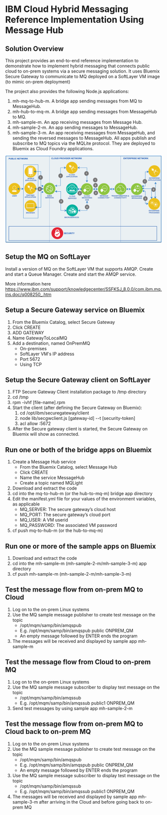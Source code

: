 # IBM Cloud Hybrid Messaging Reference Implementation Using Message Hub

## Solution Overview

This project provides an end-to-end reference implementation to demonstrate how to implement hybrid messaging that connects public cloud to on-prem systems via a secure messaging solution. It uses Bluemix Secure Gateway to communicate to MQ deployed on a SoftLayer VM image (to mimic on-prem deployment)

The project also provides the following Node.js applications:
1. mh-mq-to-hub-m. A bridge app sending messages from MQ to MessageHub.
2. mh-hub-to-mq-m. A bridge app sending messages from MessageHub to MQ.
3. mh-sample-m. An app receiving messages from Message Hub.
4. mh-sample-2-m. An app sending messages to MessageHub.
5. mh-sample-3-m. An app receiving messages from MessageHub, and sending the reversed messages to MessageHub.
All apps publish and subscribe to MQ topics via the MQLite protocol. They are deployed to Bluemix as Cloud Foundry applications.
 
![Hybrid Messaging Architecture Overview](static/imgs/hybrid_messaging.png?raw=true)

## Setup the MQ on SoftLayer

Install a version of MQ on the SoftLayer VM that supports AMQP.
Create and start a Queue Manager.
Create and start the AMQP service.

More information here https://www.ibm.com/support/knowledgecenter/SSFKSJ_8.0.0/com.ibm.mq.ins.doc/q008250_.htm

## Setup a Secure Gateway service on Bluemix

1. From the Bluemix Catalog, select Secure Gateway
2. Click CREATE
3. ADD GATEWAY
4. Name GatewayToLocalMQ
5. Add a destination, named OnPremMQ
   * On-premises
   * SoftLayer VM's IP address
   * Port 5672
   * Using TCP

## Setup the Secure Gateway client on SoftLayer

1. FTP Secure Gateway Client installation package to /tmp directory
2. cd /tmp
3. rpm -ivhf [file-name].rpm
4. Start the client (after defining the Secure Gateway on Bluemix):
   1. cd /opt/ibm/securegateway/client
   2. node lib/secgwclient.js [gateway-id] --t [security-token]
   3. acl allow :5672
5. After the Secure gateway client is started, the Secure Gateway on Bluemix will show as connected.

## Run one or both of the bridge apps on Bluemix

1. Create a Message Hub service
   * From the Bluemix Catalog, select Message Hub
   * Click CREATE
   * Name the service MessageHub
   * Create a topic named MQLight
2. Download and extract the code
3. cd into the mq-to-hub-m (or the hub-to-mq-m) bridge app directory
4. Edit the manifest.yml file for your values of the environment variables, as applicable
   * MQ_SERVER: The secure gateway’s cloud host
   * MQ_PORT: The secure gateway’s cloud port
   * MQ_USER: A VM userid
   * MQ_PASSWORD: The associated VM password
5. cf push mq-to-hub-m (or the hub-to-mq-m)

## Run one or more of the sample apps on Bluemix

1. Download and extract the code
2. cd into the mh-sample-m (mh-sample-2-m/mh-sample-3-m) app directory
3. cf push mh-sample-m (mh-sample-2-m/mh-sample-3-m)

## Test the message flow from on-prem MQ to Cloud

1. Log on to the on-prem Linux systems
2. Use the MQ sample message publisher to create test message on the topic
   * /opt/mqm/samp/bin/amqspub <Topic> <Queue Manager>
   * E.g. /opt/mqm/samp/bin/amqspub public ONPREM_QM
   * An empty message followed by ENTER ends the program
3. The messages will be received and displayed by sample app mh-sample-m

## Test the message flow from Cloud to on-prem MQ

1. Log on to the on-prem Linux systems
2. Use the MQ sample message subscriber to display test message on the topic
   * /opt/mqm/samp/bin/amqssub <Topic> <Queue Manager>
   * E.g. /opt/mqm/samp/bin/amqssub public1 ONPREM_QM
3. Send test messages by using sample app mh-sample-2-m

## Test the message flow from on-prem MQ to Cloud back to on-prem MQ

1. Log on to the on-prem Linux systems
2. Use the MQ sample message publisher to create test message on the topic
   * /opt/mqm/samp/bin/amqspub <Topic> <Queue Manager>
   * E.g. /opt/mqm/samp/bin/amqspub public ONPREM_QM
   * An empty message followed by ENTER ends the program
3. Use the MQ sample message subscriber to display test message on the topic
   * /opt/mqm/samp/bin/amqssub <Topic> <Queue Manager>
   * E.g. /opt/mqm/samp/bin/amqssub public1 ONPREM_QM
3. The messages will be received and displayed by sample app mh-sample-3-m after arriving in the Cloud and before going back to on-prem MQ
